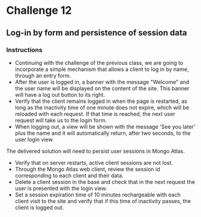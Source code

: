 # Challenge 12

## Log-in by form and persistence of session data

### Instructions

- Continuing with the challenge of the previous class, we are going to incorporate a simple mechanism that allows a client to log in by name, through an entry form.
- After the user is logged in, a banner with the message "Welcome" and the user name will be displayed on the content of the site. This banner will have a log out button to its right.
- Verify that the client remains logged in when the page is restarted, as long as the inactivity time of one minute does not expire, which will be reloaded with each request. If that time is reached, the next user request will take us to the login form.
- When logging out, a view will be shown with the message 'See you later' plus the name and it will automatically return, after two seconds, to the user login view.

The delivered solution will need to persist user sessions in Mongo Atlas.

- Verify that on server restarts, active client sessions are not lost.
- Through the Mongo Atlas web client, review the session id corresponding to each client and their data.
- Delete a client session in the base and check that in the next request the user is presented with the login view.
- Set a session expiration time of 10 minutes rechargeable with each client visit to the site and verify that if this time of inactivity passes, the client is logged out.